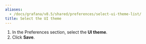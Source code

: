 ```yaml
---
aliases:
  - /docs/grafana/v8.5/shared/preferences/select-ui-theme-list/
title: Select the UI theme
---
```


1. In the Preferences section, select the **UI theme**.
1. Click **Save**.
